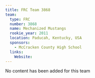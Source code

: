 ```yaml
---
title: FRC Team 3868
team:
  type: FRC
  number: 3868
  name: Mechanized Mustangs
  rookie_year: 2011
  location: Paducah, Kentucky, USA
  sponsors:
    - McCracken County High School
  links:
    Website: 
---
```

No content has been added for this team